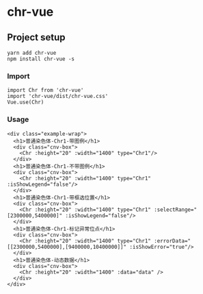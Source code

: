 <!--
 * @Author: songsunny
 * @Date: 2021-06-11 10:29:05
 * @LastEditors: songsunny
 * @LastEditTime: 2021-06-11 11:45:42
 * @Description: 
-->
# chr-vue

## Project setup
```
yarn add chr-vue
npm install chr-vue -s
```

### Import
```
import Chr from 'chr-vue'
import 'chr-vue/dist/chr-vue.css'
Vue.use(Chr)
```

### Usage
```
<div class="example-wrap">
  <h1>普通染色体-Chr1-带图例</h1>
  <div class="cnv-box">
    <Chr :height="20" :width="1400" type="Chr1"/>
  </div>
  <h1>普通染色体-Chr1-不带图例</h1>
  <div class="cnv-box">
    <Chr :height="20" :width="1400" type="Chr1" :isShowLegend="false"/>
  </div>
  <h1>普通染色体-Chr1-带框选位置</h1>
  <div class="cnv-box">
    <Chr :height="20" :width="1400" type="Chr1" :selectRange="[2300000,5400000]" :isShowLegend="false"/>
  </div>
  <h1>普通染色体-Chr1-标记异常位点</h1>
  <div class="cnv-box">
    <Chr :height="20" :width="1400" type="Chr1" :errorData="[[2300000,5400000],[9400000,10400000]]" :isShowError="true"/>
  </div>
  <h1>普通染色体-动态数据</h1>
  <div class="cnv-box">
    <Chr :height="20" :width="1400" :data="data" />
  </div>
</div>
```
